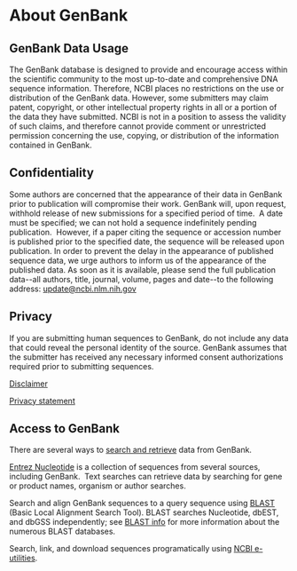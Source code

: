 
# About GenBank

## GenBank Data Usage

The GenBank database is designed to provide and encourage access within the scientific community to the most up-to-date and comprehensive DNA sequence information. Therefore, NCBI places no restrictions on the use or distribution of the GenBank data. However, some submitters may claim patent, copyright, or other intellectual property rights in all or a portion of the data they have submitted. NCBI is not in a position to assess the validity of such claims, and therefore cannot provide comment or unrestricted permission concerning the use, copying, or distribution of the information contained in GenBank.

## Confidentiality

Some authors are concerned that the appearance of their data in GenBank prior to publication will compromise their work. GenBank will, upon request, withhold release of new submissions for a specified period of time.  A date must be specified; we can not hold a sequence indefinitely pending publication.  However, if a paper citing the sequence or accession number is published prior to the specified date, the sequence will be released upon publication. In order to prevent the delay in the appearance of published sequence data, we urge authors to inform us of the appearance of the published data. As soon as it is available, please send the full publication data--all authors, title, journal, volume, pages and date--to the following address: [update@ncbi.nlm.nih.gov](mailto:update@ncbi.nlm.nih.gov)

## Privacy

If you are submitting human sequences to GenBank, do not include any data that could reveal the personal identity of the source. GenBank assumes that the submitter has received any necessary informed consent authorizations required prior to submitting sequences.

[Disclaimer](http://www.ncbi.nlm.nih.gov/About/disclaimer.html)

[Privacy statement](http://www.nlm.nih.gov/privacy.html)

## Access to GenBank

There are several ways to [search and retrieve](/Genbank/GenbankSearch.html) data from GenBank.

[Entrez Nucleotide](http://www.ncbi.nlm.nih.gov/sites/entrez?db=nucleotide) is a collection of sequences from several sources, including GenBank.  Text searches can retrieve data by searching for gene or product names, organism or author searches.

Search and align GenBank sequences to a query sequence using [BLAST](/blast) (Basic Local Alignment Search Tool). BLAST searches Nucleotide, dbEST, and dbGSS independently; see [BLAST info](http://www.ncbi.nlm.nih.gov/blast/producttable.shtml) for more information about the numerous BLAST databases.

Search, link, and download sequences programatically using [NCBI e-utilities](http://www.ncbi.nlm.nih.gov/entrez/query/static/eutils_help.html).



